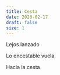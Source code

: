 ```yaml
---
title: Cesta
date: 2020-02-17
draft: false
size: 1
---
```


Lejos lanzado

Lo encestable vuela

Hacia la cesta